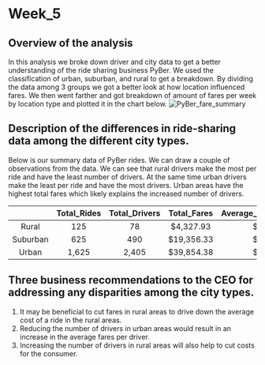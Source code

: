 # Week_5
## Overview of the analysis
In this analysis we broke down driver and city data to get a better understanding of the ride sharing business PyBer. We used the classification of urban, suburban, and rural to get a breakdown. By dividing the data among 3 groups we got a better look at how location influenced fares. We then went farther and got breakdown of amount of fares per week by location type and plotted it in the chart below.
![PyBer_fare_summary](https://user-images.githubusercontent.com/96025706/151721145-16e124d8-3590-4432-9327-2cda4b208d14.png)

## Description of the differences in ride-sharing data among the different city types.
Below is our summary data of PyBer rides. We can draw a couple of observations from the data. We can see that rural drivers make the most per ride and have the least number of drivers. At the same time urban drivers make the least per ride and have the most drivers. Urban areas have the highest total fares which likely explains the increased number of drivers.

| | Total_Rides | Total_Drivers |Total_Fares |Average_Fare_Per_Ride|Average_Fare_Per_Driver|
| :-------------: |:-------------:| :-----:| :-----:| :-----:| :-----:|
|Rural  | 125 |78 |$4,327.93|$34.62| $55.49|
| Suburban | 625|490 |$19,356.33|$30.97| $39.50|
| Urban | 1,625 |2,405 |$39,854.38|$24.53| $16.57|

## Three business recommendations to the CEO for addressing any disparities among the city types.
1) It may be beneficial to cut fares in rural areas to drive down the average cost of a ride in the rural areas.
2) Reducing the number of drivers in urban areas would result in an increase in the average fares per driver.
3) Increasing the number of drivers in rural areas will also help to cut costs for the consumer. 
